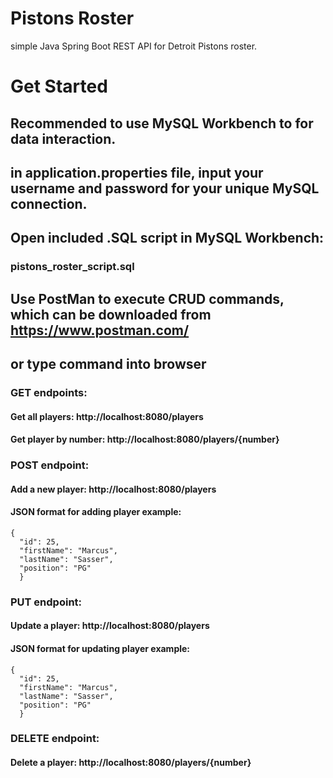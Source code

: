 # Pistons Roster
simple Java Spring Boot REST API for Detroit Pistons roster.

# Get Started
## Recommended to use MySQL Workbench to for data interaction.
## in application.properties file, input your username and password for your unique MySQL connection.
## Open included .SQL script in MySQL Workbench:  
### pistons_roster_script.sql

## Use PostMan to execute CRUD commands, which can be downloaded from https://www.postman.com/
## or type command into browser

### GET endpoints:
#### Get all players: http://localhost:8080/players
#### Get player by number: http://localhost:8080/players/{number}

### POST endpoint:
#### Add a new player: http://localhost:8080/players
#### JSON format for adding player example: 
    {
      "id": 25,
      "firstName": "Marcus",
      "lastName": "Sasser",
      "position": "PG"
      }

### PUT endpoint:
#### Update a player: http://localhost:8080/players
#### JSON format for updating player example: 
    {
      "id": 25,
      "firstName": "Marcus",
      "lastName": "Sasser",
      "position": "PG"
      }

### DELETE endpoint:
#### Delete a player: http://localhost:8080/players/{number}
